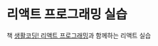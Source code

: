 # 리액트 프로그래밍 실습

책 [생활코딩! 리액트 프로그래밍](https://book.naver.com/bookdb/book_detail.naver?bid=18524381)과 함께하는 리액트 실습
